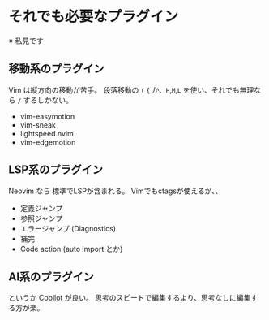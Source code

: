 # それでも必要なプラグイン

※ 私見です

##  移動系のプラグイン

  Vim は縦方向の移動が苦手。
  段落移動の `(` `{` か、`H`,`M`,`L` を使い、それでも無理なら `/` するしかない。
  

  * vim-easymotion
  * vim-sneak
  * lightspeed.nvim
  * vim-edgemotion

## LSP系のプラグイン

  Neovim なら 標準でLSPが含まれる。
  Vimでもctagsが使えるが、、

  * 定義ジャンプ
  * 参照ジャンプ
  * エラージャンプ (Diagnostics)
  * 補完
  * Code action (auto import とか)

## AI系のプラグイン

  というか Copilot が良い。
  思考のスピードで編集するより、思考なしに編集する方が楽。

